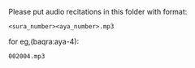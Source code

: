Please put audio recitations in this folder with format:

    <sura_number><aya_number>.mp3

for eg,(baqra:aya-4):

    002004.mp3
